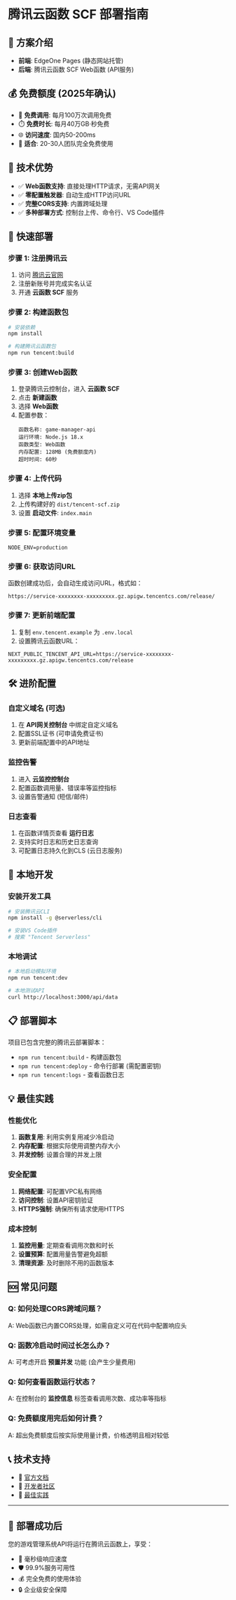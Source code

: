 # 腾讯云函数 SCF 部署指南

## 🚀 方案介绍
- **前端**: EdgeOne Pages (静态网站托管)
- **后端**: 腾讯云函数 SCF Web函数 (API服务)

## 💰 免费额度 (2025年确认)
- 🎯 **免费调用**: 每月100万次调用免费
- ⏱️ **免费时长**: 每月40万GB·秒免费
- 🌐 **访问速度**: 国内50-200ms
- 👥 **适合**: 20-30人团队完全免费使用

## 🌟 技术优势
- ✅ **Web函数支持**: 直接处理HTTP请求，无需API网关
- ✅ **零配置触发器**: 自动生成HTTP访问URL
- ✅ **完整CORS支持**: 内置跨域处理
- ✅ **多种部署方式**: 控制台上传、命令行、VS Code插件

## 🚀 快速部署

### 步骤 1: 注册腾讯云
1. 访问 [腾讯云官网](https://cloud.tencent.com/)
2. 注册新账号并完成实名认证
3. 开通 **云函数 SCF** 服务

### 步骤 2: 构建函数包
```bash
# 安装依赖
npm install

# 构建腾讯云函数包
npm run tencent:build
```

### 步骤 3: 创建Web函数
1. 登录腾讯云控制台，进入 **云函数 SCF**
2. 点击 **新建函数**
3. 选择 **Web函数**
4. 配置参数：
   ```
   函数名称: game-manager-api
   运行环境: Node.js 18.x
   函数类型: Web函数
   内存配置: 128MB (免费额度内)
   超时时间: 60秒
   ```

### 步骤 4: 上传代码
1. 选择 **本地上传zip包**
2. 上传构建好的 `dist/tencent-scf.zip`
3. 设置 **启动文件**: `index.main`

### 步骤 5: 配置环境变量
```
NODE_ENV=production
```

### 步骤 6: 获取访问URL
函数创建成功后，会自动生成访问URL，格式如：
```
https://service-xxxxxxxx-xxxxxxxxx.gz.apigw.tencentcs.com/release/
```

### 步骤 7: 更新前端配置
1. 复制 `env.tencent.example` 为 `.env.local`
2. 设置腾讯云函数URL：
```env
NEXT_PUBLIC_TENCENT_API_URL=https://service-xxxxxxxx-xxxxxxxxx.gz.apigw.tencentcs.com/release
```

## 🛠️ 进阶配置

### 自定义域名 (可选)
1. 在 **API网关控制台** 中绑定自定义域名
2. 配置SSL证书 (可申请免费证书)
3. 更新前端配置中的API地址

### 监控告警
1. 进入 **云监控控制台**
2. 配置函数调用量、错误率等监控指标
3. 设置告警通知 (短信/邮件)

### 日志查看
1. 在函数详情页查看 **运行日志**
2. 支持实时日志和历史日志查询
3. 可配置日志持久化到CLS (云日志服务)

## 🔧 本地开发

### 安装开发工具
```bash
# 安装腾讯云CLI
npm install -g @serverless/cli

# 安装VS Code插件
# 搜索 "Tencent Serverless"
```

### 本地调试
```bash
# 本地启动模拟环境
npm run tencent:dev

# 本地测试API
curl http://localhost:3000/api/data
```

## 📋 部署脚本
项目已包含完整的腾讯云部署脚本：
- `npm run tencent:build` - 构建函数包
- `npm run tencent:deploy` - 命令行部署 (需配置密钥)
- `npm run tencent:logs` - 查看函数日志

## 💡 最佳实践

### 性能优化
1. **函数复用**: 利用实例复用减少冷启动
2. **内存配置**: 根据实际使用调整内存大小
3. **并发控制**: 设置合理的并发上限

### 安全配置
1. **网络配置**: 可配置VPC私有网络
2. **访问控制**: 设置API密钥验证
3. **HTTPS强制**: 确保所有请求使用HTTPS

### 成本控制
1. **监控用量**: 定期查看调用次数和时长
2. **设置预算**: 配置用量告警避免超额
3. **清理资源**: 及时删除不用的函数版本

## 🆘 常见问题

### Q: 如何处理CORS跨域问题？
A: Web函数已内置CORS处理，如需自定义可在代码中配置响应头

### Q: 函数冷启动时间过长怎么办？  
A: 可考虑开启 **预置并发** 功能 (会产生少量费用)

### Q: 如何查看函数运行状态？
A: 在控制台的 **监控信息** 标签查看调用次数、成功率等指标

### Q: 免费额度用完后如何计费？
A: 超出免费额度后按实际使用量计费，价格透明且相对较低

## 📞 技术支持
- 📖 [官方文档](https://cloud.tencent.com/document/product/583)
- 💬 [开发者社区](https://cloud.tencent.com/developer)
- 🎯 [最佳实践](https://cloud.tencent.com/document/product/583/9199)

---

## 🎉 部署成功后
您的游戏管理系统API将运行在腾讯云函数上，享受：
- 🚀 毫秒级响应速度
- 🛡️ 99.9%服务可用性  
- 💰 完全免费的使用体验
- 🔒 企业级安全保障 